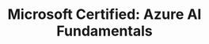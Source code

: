 ---
title: "Microsoft Certified: Azure AI Fundamentals"
company: Microsoft
description: Describe AI workloads and considerations
status: published
badgeUrl: /assets/images/badges/microsoft-certified-azure-ai-fundamentals.png
certificationUrl: https://www.credly.com/badges/a862f643-8cf9-40c2-8879-2bdc612c582e/public_url
---